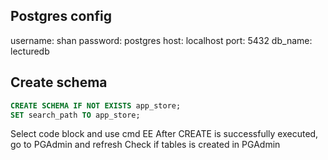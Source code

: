 ## Postgres config

username: shan
password: postgres
host: localhost
port: 5432
db_name: lecturedb

## Create schema 

```sql
CREATE SCHEMA IF NOT EXISTS app_store; 
SET search_path TO app_store;
```

Select code block and use cmd EE
After CREATE is successfully executed, go to PGAdmin and refresh
Check if tables is created in PGAdmin